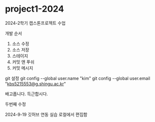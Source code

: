 # project1-2024
2024-2학기 캡스톤프로젝트 수업

개발 순서
1. 소스 수정
2. 소스 저장
3. 스테이지
4. 커밋 앤 푸쉬
5. 커밋 메시지 


git 설정
git config --global user.name "kim"
git config --global user.email "kbs5215553@g.shingu.ac.kr"

배고픕니다. 득근합시다.

두번째 수정

2024-9-19 깃허브 연동 실습
로컬에서 편집함